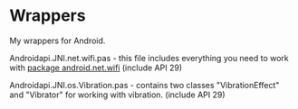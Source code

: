 # Wrappers
My wrappers for Android.

Androidapi.JNI.net.wifi.pas - this file includes everything you need to work with [package android.net.wifi](https://developer.android.com/reference/android/net/wifi/package-summary) (include API 29)


Androidapi.JNI.os.Vibration.pas - сontains two classes "VibrationEffect" and "Vibrator" for working with vibration. (include API 29)